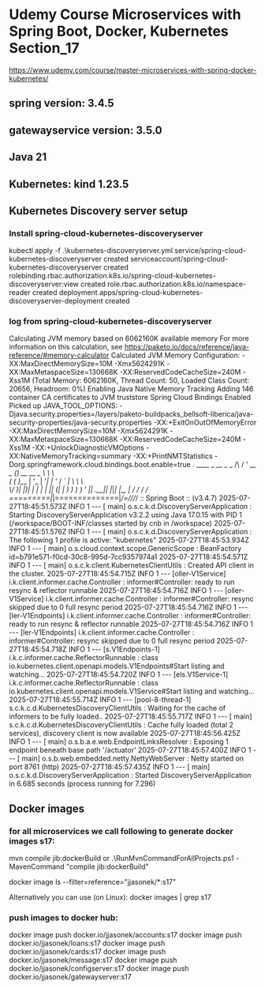 # Udemy Course Microservices with Spring Boot, Docker, Kubernetes Section_17
https://www.udemy.com/course/master-microservices-with-spring-docker-kubernetes/
## spring version: 3.4.5
## gatewayservice version: 3.5.0
## Java 21
## Kubernetes: kind 1.23.5 


## Kubernetes Discovery server setup

### Install spring-cloud-kubernetes-discoveryserver
kubectl apply -f .\kubernetes-discoveryserver.yml
service/spring-cloud-kubernetes-discoveryserver created
serviceaccount/spring-cloud-kubernetes-discoveryserver created
rolebinding.rbac.authorization.k8s.io/spring-cloud-kubernetes-discoveryserver:view created
role.rbac.authorization.k8s.io/namespace-reader created
deployment.apps/spring-cloud-kubernetes-discoveryserver-deployment created

### log from spring-cloud-kubernetes-discoveryserver
Calculating JVM memory based on 6062160K available memory
For more information on this calculation, see https://paketo.io/docs/reference/java-reference/#memory-calculator
Calculated JVM Memory Configuration: -XX:MaxDirectMemorySize=10M -Xmx5624291K -XX:MaxMetaspaceSize=130668K -XX:ReservedCodeCacheSize=240M -Xss1M (Total Memory: 6062160K, Thread Count: 50, Loaded Class Count: 20656, Headroom: 0%)
Enabling Java Native Memory Tracking
Adding 146 container CA certificates to JVM truststore
Spring Cloud Bindings Enabled
Picked up JAVA_TOOL_OPTIONS: -Djava.security.properties=/layers/paketo-buildpacks_bellsoft-liberica/java-security-properties/java-security.properties -XX:+ExitOnOutOfMemoryError -XX:MaxDirectMemorySize=10M -Xmx5624291K -XX:MaxMetaspaceSize=130668K -XX:ReservedCodeCacheSize=240M -Xss1M -XX:+UnlockDiagnosticVMOptions -XX:NativeMemoryTracking=summary -XX:+PrintNMTStatistics -Dorg.springframework.cloud.bindings.boot.enable=true
.   ____          _            __ _ _
/\\ / ___'_ __ _ _(_)_ __  __ _ \ \ \ \
( ( )\___ | '_ | '_| | '_ \/ _` | \ \ \ \
\\/  ___)| |_)| | | | | || (_| |  ) ) ) )
'  |____| .__|_| |_|_| |_\__, | / / / /
=========|_|==============|___/=/_/_/_/
:: Spring Boot ::                (v3.4.7)
2025-07-27T18:45:51.573Z  INFO 1 --- [           main] o.s.c.k.d.DiscoveryServerApplication     : Starting DiscoveryServerApplication v3.2.2 using Java 17.0.15 with PID 1 (/workspace/BOOT-INF/classes started by cnb in /workspace)
2025-07-27T18:45:51.576Z  INFO 1 --- [           main] o.s.c.k.d.DiscoveryServerApplication     : The following 1 profile is active: "kubernetes"
2025-07-27T18:45:53.934Z  INFO 1 --- [           main] o.s.cloud.context.scope.GenericScope     : BeanFactory id=b791e571-f0cd-30c8-995d-7cc9357974a1
2025-07-27T18:45:54.571Z  INFO 1 --- [           main] o.s.c.k.client.KubernetesClientUtils     : Created API client in the cluster.
2025-07-27T18:45:54.715Z  INFO 1 --- [oller-V1Service] i.k.client.informer.cache.Controller     : informer#Controller: ready to run resync & reflector runnable
2025-07-27T18:45:54.716Z  INFO 1 --- [oller-V1Service] i.k.client.informer.cache.Controller     : informer#Controller: resync skipped due to 0 full resync period
2025-07-27T18:45:54.716Z  INFO 1 --- [ler-V1Endpoints] i.k.client.informer.cache.Controller     : informer#Controller: ready to run resync & reflector runnable
2025-07-27T18:45:54.716Z  INFO 1 --- [ler-V1Endpoints] i.k.client.informer.cache.Controller     : informer#Controller: resync skipped due to 0 full resync period
2025-07-27T18:45:54.718Z  INFO 1 --- [s.V1Endpoints-1] i.k.c.informer.cache.ReflectorRunnable   : class io.kubernetes.client.openapi.models.V1Endpoints#Start listing and watching...
2025-07-27T18:45:54.720Z  INFO 1 --- [els.V1Service-1] i.k.c.informer.cache.ReflectorRunnable   : class io.kubernetes.client.openapi.models.V1Service#Start listing and watching...
2025-07-27T18:45:55.714Z  INFO 1 --- [pool-8-thread-1] s.c.k.c.d.KubernetesDiscoveryClientUtils : Waiting for the cache of informers to be fully loaded..
2025-07-27T18:45:55.717Z  INFO 1 --- [           main] s.c.k.c.d.KubernetesDiscoveryClientUtils : Cache fully loaded (total 2 services), discovery client is now available
2025-07-27T18:45:56.425Z  INFO 1 --- [           main] o.s.b.a.e.web.EndpointLinksResolver      : Exposing 1 endpoint beneath base path '/actuator'
2025-07-27T18:45:57.400Z  INFO 1 --- [           main] o.s.b.web.embedded.netty.NettyWebServer  : Netty started on port 8761 (http)
2025-07-27T18:45:57.435Z  INFO 1 --- [           main] o.s.c.k.d.DiscoveryServerApplication     : Started DiscoveryServerApplication in 6.685 seconds (process running for 7.296)


## Docker images

### for all microservices we call following to generate docker images s17:
mvn compile jib:dockerBuild
or .\RunMvnCommandForAllProjects.ps1 -MavenCommand "compile jib:dockerBuild"

docker image ls --filter=reference="jjasonek/*:s17"

Alternatively you can use (on Linux):
docker images | grep s17

### push images to docker hub:
docker image push docker.io/jjasonek/accounts:s17
docker image push docker.io/jjasonek/loans:s17
docker image push docker.io/jjasonek/cards:s17
docker image push docker.io/jjasonek/message:s17
docker image push docker.io/jjasonek/configserver:s17
docker image push docker.io/jjasonek/gatewayserver:s17
